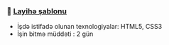 ### :link: **[Layihə şablonu](https://www.figma.com/file/8TuDL7oCzf31hVbpPVaIcO/Figma-Web-Design-Layout?node-id=1%3A2)**

- İşdə istifadə olunan texnologiyalar: HTML5, CSS3
- İşin bitmə müddəti : 2 gün
